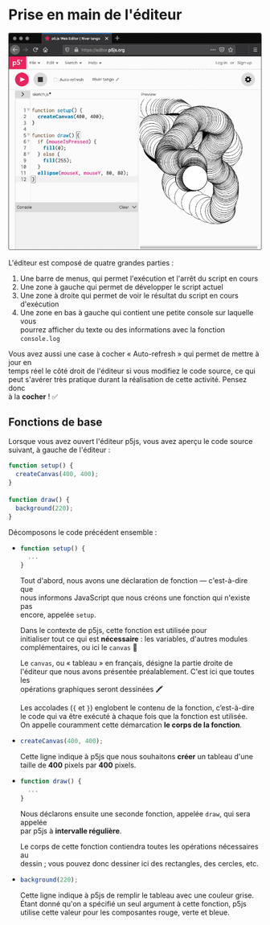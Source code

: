 # Prise en main de l'éditeur

![éditeur p5js](./static/p5js-editor.png)

L'éditeur est composé de quatre grandes parties :

1. Une barre de menus, qui permet l'exécution et l'arrêt du script en cours  
2. Une zone à gauche qui permet de développer le script actuel  
3. Une zone à droite qui permet de voir le résultat du script en cours d'exécution  
4. Une zone en bas à gauche qui contient une petite console sur laquelle vous  
   pourrez afficher du texte ou des informations avec la fonction `console.log`

Vous avez aussi une case à cocher « Auto-refresh » qui permet de mettre à jour en  
temps réel le côté droit de l'éditeur si vous modifiez le code source, ce qui  
peut s'avérer très pratique durant la réalisation de cette activité. Pensez donc  
à la **cocher** ! ✅

## Fonctions de base

Lorsque vous avez ouvert l'éditeur p5js, vous avez aperçu le code source suivant, à gauche de l'éditeur :

```js
function setup() {
  createCanvas(400, 400);
}

function draw() {
  background(220);
}
```

Décomposons le code précédent ensemble :

- ```js
  function setup() {
    ...
  }
  ```

  Tout d'abord, nous avons une déclaration de fonction — c'est-à-dire que  
  nous informons JavaScript que nous créons une fonction qui n'existe pas  
  encore, appelée `setup`.

  Dans le contexte de p5js, cette fonction est utilisée pour  
  initialiser tout ce qui est **nécessaire** : les variables, d'autres modules  
  complémentaires, ou ici le `canvas` 🎨

  Le `canvas`, ou « tableau » en français, désigne la partie droite de  
  l'éditeur que nous avons présentée préalablement. C'est ici que toutes les  
  opérations graphiques seront dessinées 🖍️

  Les accolades (`{` et `}`) englobent le contenu de la fonction, c’est-à-dire  
  le code qui va être exécuté à chaque fois que la fonction est utilisée.  
  On appelle couramment cette démarcation **le corps de la fonction**.

- ```js
  createCanvas(400, 400);
  ```

  Cette ligne indique à p5js que nous souhaitons **créer** un tableau d'une  
  taille de **400** pixels par **400** pixels.

- ```js
  function draw() {
    ...
  }
  ```

  Nous déclarons ensuite une seconde fonction, appelée `draw`, qui sera appelée  
  par p5js à **intervalle régulière**.

  Le corps de cette fonction contiendra toutes les opérations nécessaires au  
  dessin ; vous pouvez donc dessiner ici des rectangles, des cercles, etc.

- ```js
  background(220);
  ```

  Cette ligne indique à p5js de remplir le tableau avec une couleur grise.  
  Étant donné qu'on a spécifié un seul argument à cette fonction, p5js  
  utilise cette valeur pour les composantes rouge, verte et bleue.

